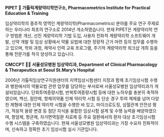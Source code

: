 
<!--

**Here are some ideas to get you started:**

🙋‍♀️ A short introduction - what is your organization all about?
🌈 Contribution guidelines - how can the community get involved?
👩‍💻 Useful resources - where can the community find your docs? Is there anything else the community should know?
🍿 Fun facts - what does your team eat for breakfast?
🧙 Remember, you can do mighty things with the power of [Markdown](https://docs.github.com/github/writing-on-github/getting-started-with-writing-and-formatting-on-github/basic-writing-and-formatting-syntax)
-->

**PIPET 👋 가톨릭계량약리학연구소, Pharmacometrics Institute for Practical Education & Training**

임상약리학의 중추적 영역인 계량약리학(Pharmacometrics) 분야를 주요 연구 주제로 하는 우리나라 최초의 연구소로 2014년 개소하였습니다. 현재 PIPET은 계량약리학 연구 방법론 개선, 선진 계량약리학 기법 도입, 사용자 친화적 계량약리학 소프트웨어 개발, 신약 개발 및 임상 상황에서 약물 요법에 대한 정량적 근거 마련 등의 업무를 수행하고 있으며, 학위 과정, 제약사 인력 교육 프로그램, 주기적 계량약리학 워크샵 개최 등을 통해 전문가를 적극 양성하고 있습니다.

**CMCCPT 🙋‍♀️ 서울성모병원 임상약리과, Department of Clinical Pharmacology & Therapeutics at Seoul St.Mary’s Hospital**

2006년 가톨릭임상연구지원센터의 지역임상시험센터 지정과 함께 초기임상시험 수행과 병원에서의 약물요법 관련 업무를 담당하는 부서로써 서울성모병원 임상약리과가 개설되었습니다. 단회투여증량시험, 반복투여증량시험 등에 대한 노하우를 충분히 축적하였으며, 백신, 점안제, 항체의약품 인체 약리학 시험 등 단순 경구 투여 제제를 넘어 다양한 제형에 대한 인체 약리학 시험을 수행한 바 있고, 마이크로도징, 심혈관계 안전성 평가, 적응적 용량 변경 등 첨단 지식을 융합한 임상시험 설계 및 수행 능력을 배양하였으며, 항암제, 항균제, 자가면역질환 치료제 등 주요 질환에서의 환자 대상 초기임상시험 수행 시스템을 구축하였습니다. 현재 서울성모병원 임상약리과는 가장 수요자 친화적이며, 신속하고 정확한 초기 임상시험 실시 기관입니다.

